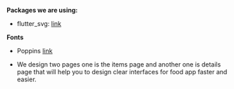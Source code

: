 
**Packages we are using:**
* flutter_svg: [link](https://pub.dev/packages/flutter_svg)

**Fonts**
* Poppins [link](https://fonts.google.com/specimen/Poppins)


 * We design two pages one is the items page and another one is details page that will help you to design clear interfaces for food app faster and easier.


